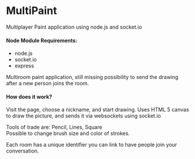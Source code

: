 # MultiPaint

Multiplayer Paint application using node.js and socket.io

#### Node Module Requirements:
 - node.js
 - socket.io
 - express 

Multiroom paint application, still missing possibility to send the drawing after a new person joins the room.

#### How does it work?
Visit the page, choose a nickname, and start drawing.
Uses HTML 5 canvas to draw the picture, and sends it via websockets using socket.io

Tools of trade are: Pencil, Lines, Square  
Possible to change brush size and color of strokes.

Each room has a unique identifier you can link to have people join your conversation.
